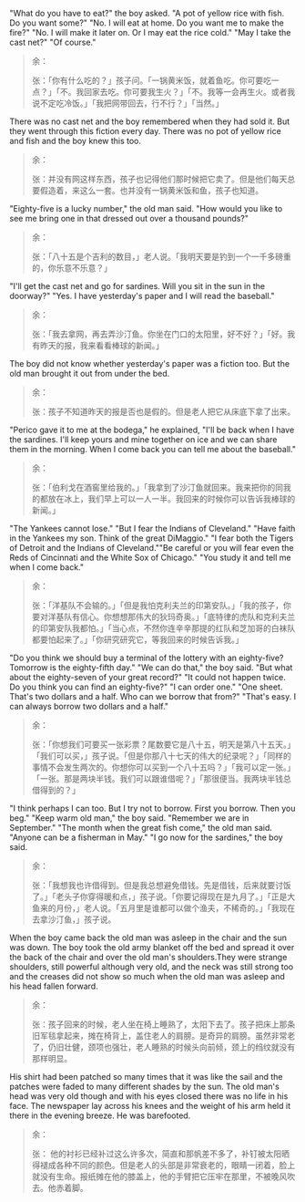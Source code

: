 "What do you have to eat?" the boy asked. "A pot of yellow rice with fish. Do you want some?" "No. I will eat at home. Do you want me to make the fire?" "No. I will make it later on. Or I may eat the rice cold." "May I take the cast net?" "Of course."
> 余：
> 
> 张：「你有什么吃的？」孩子问。「一锅黄米饭，就着鱼吃。你可要吃一点？」「不。我回家去吃。你可要我生火？」「不。我等一会再生火。或者我说不定吃冷饭。」「我把网带回去，行不行？」「当然。」

There was no cast net and the boy remembered when they had sold it. But they went through this fiction every day. There was no pot of yellow rice and fish and the boy knew this too. 
> 余：
> 
> 张：并没有网这样东西，孩子也记得他们那时候把它卖了。但是他们每天总要假造着，来这么一套。也并没有一锅黄米饭和鱼，孩子也知道。

"Eighty-five is a lucky number," the old man said. "How would you like to see me bring one in that dressed out over a thousand pounds?" 
> 余：
> 
> 张：「八十五是个吉利的数目，」老人说。「我明天要是钓到一个一千多磅重的，你乐意不乐意？」

"I'll get the cast net and go for sardines. Will you sit in the sun in the doorway?" "Yes. I have yesterday's paper and I will read the baseball."
> 余：
> 
> 张：「我去拿网，再去弄沙汀鱼。你坐在门口的太阳里，好不好？」「好。我有昨天的报，我来看看棒球的新闻。」

The boy did not know whether yesterday's paper was a fiction too. But the old man brought it out from under the bed. 
> 余：
> 
> 张：孩子不知道昨天的报是否也是假的。但是老人把它从床底下拿了出来。

"Perico gave it to me at the bodega," he explained, "I'll be back when I have the sardines. I'll keep yours and mine together on ice and we can share them in the morning. When I come back you can tell me about the baseball." 
> 余：
> 
> 张：「伯利戈在酒窖里给我的。」「我拿到了沙汀鱼就回来。我来把你的同我的都放在冰上，我们早上可以一人一半。我回来的时候你可以告诉我棒球的新闻。」

"The Yankees cannot lose." "But I fear the Indians of Cleveland." "Have faith in the Yankees my son. Think of the great DiMaggio." "I fear both the Tigers of Detroit and the Indians of Cleveland.""Be careful or you will fear even the Reds of Cincinnati and the White Sox of Chicago." "You study it and tell me when I come back." 
> 余：
> 
> 张：「洋基队不会输的。」「但是我怕克利夫兰的印第安队。」「我的孩子，你要对洋基队有信心。你想想那伟大的狄玛奇奥。」「底特律的虎队和克利夫兰的印第安队我都怕。」「当心点，不然你连辛辛那提的红队和芝加哥的白袜队都要怕起来了。」「你研究研究它，等我回来的时候告诉我。」

"Do you think we should buy a terminal of the lottery with an eighty-five? Tomorrow is the eighty-fifth day." "We can do that," the boy said. "But what about the eighty-seven of your great record?" "It could not happen twice. Do you think you can find an eighty-five?" "I can order one." "One sheet. That's two dollars and a half. Who can we borrow that from?" "That's easy. I can always borrow two dollars and a half."
> 余：
> 
> 张：「你想我们可要买一张彩票？尾数要它是八十五，明天是第八十五天。」「我们可以买，」孩子说。「但是你那八十七天的伟大的纪录呢？」「同样的事情不会发生两次的。你想你可以买到一个八十五吗？」「我可以定一张。」「一张。那是两块半钱。我们可以跟谁借呢？」「那很便当。我两块半钱总借得到的？」

"I think perhaps I can too. But I try not to borrow. First you borrow. Then you beg." "Keep warm old man," the boy said. "Remember we are in September." "The month when the great fish come," the old man said. "Anyone can be a fisherman in May." "I go now for the sardines," the boy said. 
> 余：
> 
> 张：「我想我也许借得到。但是我总想避免借钱。先是借钱，后来就要讨饭了。」「老头子你穿得暖和点，」孩子说。「你要记得现在是九月了。」「正是大鱼来的月份，」老人说。「五月里是谁都可以做个渔夫，不稀奇的。」「我现在去拿沙汀鱼，」孩子说。

When the boy came back the old man was asleep in the chair and the sun was down. The boy took the old army blanket off the bed and spread it over the back of the chair and over the old man's shoulders.They were strange shoulders, still powerful although very old, and the neck was still strong too and the creases did not show so much when the old man was asleep and his head fallen forward. 
> 余：
> 
> 张：孩子回来的时候，老人坐在椅上睡熟了，太阳下去了。孩子把床上那条旧军毯拿起来，摊在椅背上，盖住老人的肩膀。是奇异的肩膀。虽然非常老了，仍旧壮健，颈项也强壮，老人睡熟的时候头向前倾，颈上的绉纹就没有那样明显。

His shirt had been patched so many times that it was like the sail and the patches were faded to many different shades by the sun. The old man's head was very old though and with his eyes closed there was no life in his face. The newspaper lay across his knees and the weight of his arm held it there in the evening breeze. He was barefooted.
> 余：
> 
> 张： 他的衬衫已经补过这么许多次，简直和那帆差不多了，补钉被太阳晒得褪成各种不同的颜色。但是老人的头部是非常衰老的，眼睛一闭着，脸上就没有生命。报纸摊在他的膝盖上，他的手臂把它压牢在那里，不被晚风吹去。他赤着脚。
